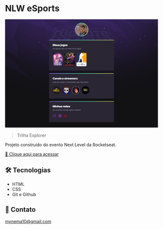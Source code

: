 # NLW eSports

![preview](./.github/preview.png)

> Trilha Explorer

Projeto construído do evento Next Level da Rocketseat.

[🔗 Clique aqui para acessar](https://willsxx.github.io/nlw-esports-explorer)

## 🛠 Tecnologias

- HTML
- CSS
- Git e Github

## 📧 Contato

mynema10@gmail.com